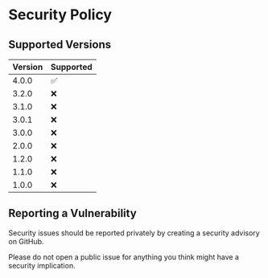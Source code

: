 # Security Policy

## Supported Versions

| Version | Supported          |
| ------- | ------------------ |
| 4.0.0   | :white_check_mark: |
| 3.2.0   | :x:                |
| 3.1.0   | :x:                |
| 3.0.1   | :x:                |
| 3.0.0   | :x:                |
| 2.0.0   | :x:                |
| 1.2.0   | :x:                |
| 1.1.0   | :x:                |
| 1.0.0   | :x:                |

## Reporting a Vulnerability

Security issues should be reported privately by creating a security advisory on GitHub.

Please do not open a public issue for anything you think might have a security implication.
